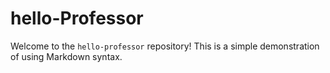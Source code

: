 # hello-Professor

Welcome to the `hello-professor` repository! This is a simple demonstration of using Markdown syntax.
